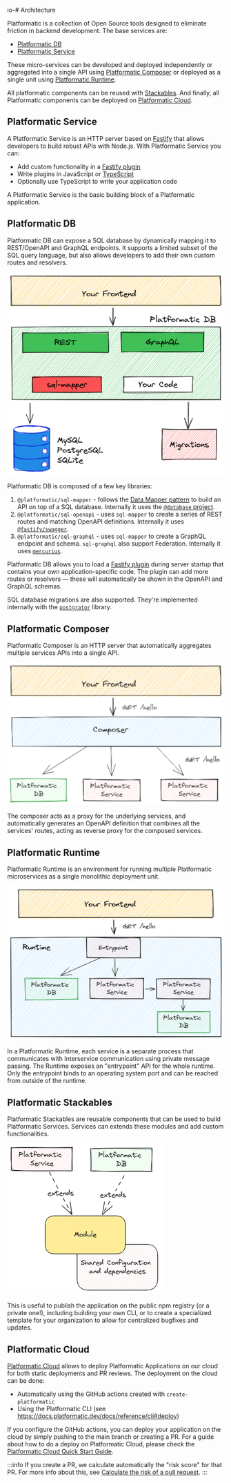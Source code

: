 io-# Architecture

Platformatic is a collection of Open Source tools designed to eliminate friction
in backend development. 
The base services are: 
- [Platformatic DB](#platformatic-db)
- [Platformatic Service](#platformatic-service)


These micro-services can be developed and deployed independently or aggregated into a single API using [Platformatic Composer](#platformatic-composer) or deployed as a single unit using [Platformatic Runtime](#platformatic-runtime).

All platformatic components can be reused with [Stackables](#platformatic-stackables).
And finally, all Platformatic components can be deployed on [Platformatic Cloud](#platformatic-cloud).

## Platformatic Service

A Platformatic Service is an HTTP server based on [Fastify](https://www.fastify.io/) that allows developers to build robust APIs with Node.js.
With Platformatic Service you can:
- Add custom functionality in a [Fastify plugin](https://fastify.dev/docs/latest/Reference/Plugins)
- Write plugins in JavaScript or [TypeScript](https://www.typescriptlang.org/)
- Optionally use TypeScript to write your application code

A Platformatic Service is the basic building block of a Platformatic application.


## Platformatic DB

Platformatic DB can expose a SQL database by dynamically mapping it to REST/OpenAPI
and GraphQL endpoints. It supports a limited subset of the SQL query language, but
also allows developers to add their own custom routes and resolvers.

![Platformatic DB Architecture](./platformatic-db-architecture.png)

Platformatic DB is composed of a few key libraries:

1. `@platformatic/sql-mapper` - follows the [Data Mapper pattern](https://en.wikipedia.org/wiki/Data_mapper_pattern) to build an API on top of a SQL database.
   Internally it uses the [`@database` project](https://www.atdatabases.org/).
1. `@platformatic/sql-openapi` - uses `sql-mapper` to create a series of REST routes and matching OpenAPI definitions.
   Internally it uses [`@fastify/swagger`](https://github.com/fastify/fastify-swagger).
1. `@platformatic/sql-graphql` - uses `sql-mapper` to create a GraphQL endpoint and schema. `sql-graphql` also support Federation.
   Internally it uses [`mercurius`](https://github.com/mercurius-js/mercurius).

Platformatic DB allows you to load a [Fastify plugin](https://www.fastify.io/docs/latest/Reference/Plugins/) during server startup that contains your own application-specific code.
The plugin can add more routes or resolvers — these will automatically be shown in the OpenAPI and GraphQL schemas.

SQL database migrations are also supported. They're implemented internally with the [`postgrator`](https://www.npmjs.com/package/postgrator) library.


## Platformatic Composer

Platformatic Composer is an HTTP server that automatically aggregates multiple services APIs into a single API.

![Platformatic Composer Architecture](./platformatic-composer-architecture.png)

The composer acts as a proxy for the underlying services, and automatically generates an OpenAPI definition that combines all the services' routes, acting as reverse proxy for the composed services. 

## Platformatic Runtime 

Platformatic Runtime is an environment for running multiple Platformatic microservices as a single monolithic deployment unit.

![Platformatic Runtime Architecture](./platformatic-runtime-architecture.png)

In a Platformatic Runtime, each service is a separate process that communicates with Interservice communication using private message passing.
The Runtime exposes an "entrypoint" API for the whole runtime. Only the entrypoint binds to an operating system port and can be reached from outside of the runtime.

## Platformatic Stackables 

Platformatic Stackables are reusable components that can be used to build Platformatic Services. Services can extends these modules and add custom functionalities.

![Platformatic Stackables](./platformatic-stackables-architecture.png)

This is useful to publish the application on the public npm registry (or a private one!), including building your own CLI, or to create a specialized template for your organization to allow for centralized bugfixes and updates.

## Platformatic Cloud 
[Platformatic Cloud](https://platformatic.cloud) allows to deploy Platformatic Applications on our cloud for both static deployments and PR reviews. 
The deployment on the cloud can be done:
- Automatically using the GitHub actions created with `create-platformatic` 
- Using the Platformatic CLI (see https://docs.platformatic.dev/docs/reference/cli#deploy)

If you configure the GitHub actions, you can deploy your application on the cloud by simply pushing to the main branch or creating a PR. For a guide about how to do a deploy on Platformatic Cloud, please check the [Platformatic Cloud Quick Start Guide](https://docs.platformatic.dev/docs/platformatic-cloud/quick-start-guide).


:::info
If you create a PR, we calculate automatically the "risk score" for that PR. For more info about this, 
see [Calculate the risk of a pull request](https://docs.platformatic.dev/docs/platformatic-cloud/quick-start-guide/#calculate-the-risk-of-a-pull-request).
:::


